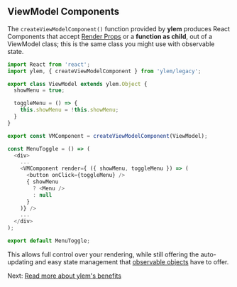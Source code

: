 ## ViewModel Components

The `createViewModelComponent()` function provided by **ylem** produces React Components that accept [Render Props](https://reactjs.org/docs/render-props.html) or a **function as child**, out of a ViewModel class; this is the same class you might use with observable state.

```js
import React from 'react';
import ylem, { createViewModelComponent } from 'ylem/legacy';

export class ViewModel extends ylem.Object {
  showMenu = true;

  toggleMenu = () => {
    this.showMenu = !this.showMenu;
  }
}

export const VMComponent = createViewModelComponent(ViewModel);

const MenuToggle = () => (
  <div>
    ...
    <VMComponent render={ ({ showMenu, toggleMenu }) => (
      <button onClick={toggleMenu} />
      { showMenu
        ? <Menu />
        : null
      }
    )} />
    ...
  </div>
);

export default MenuToggle;
```

This allows full control over your rendering, while still offering the auto-updating and easy state management that [observable objects](https://canjs.com/doc/can-observe.html) have to offer.

Next: [Read more about ylem's benefits](./benefits.md)
